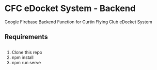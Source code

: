 # CFC eDocket System - Backend
Google Firebase Backend Function for Curtin Flying Club eDocket System

## Requirements

##
1. Clone this repo
2. npm install
2. npm run serve
